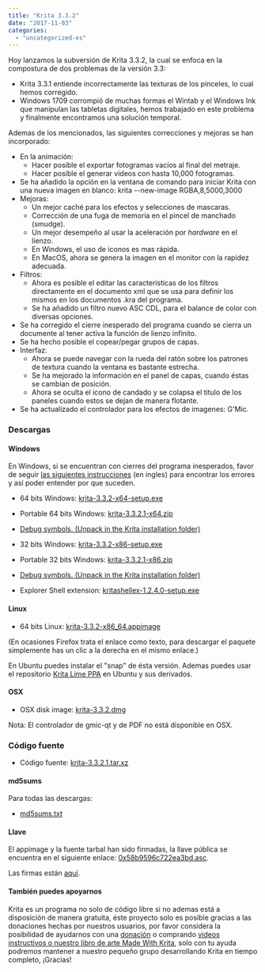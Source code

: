 ```yaml
---
title: "Krita 3.3.2"
date: "2017-11-03"
categories: 
  - "uncategorized-es"
---
```


Hoy lanzamos la subversión de Krita 3.3.2, la cual se enfoca en la compostura de dos problemas de la versión 3.3:

- Krita 3.3.1 entiende incorrectamente las texturas de los pinceles, lo cual hemos corregido.
- Windows 1709 corrompió de muchas formas el Wintab y el Windows Ink que manipulan las tabletas digitales, hemos trabajado en este problema y finalmente encontramos una solución temporal.

Ademas de los mencionados, las siguientes correcciones y mejoras se han incorporado:

- En la animación:
    - Hacer posible el exportar fotogramas vacíos al final del metraje.
    - Hacer posible el generar videos con hasta 10,000 fotogramas.
- Se ha añadido la opción en la ventana de comando para iniciar Krita con una nueva imagen en blanco: krita --new-image RGBA,8,5000,3000
- Mejoras:
    - Un mejor caché para los efectos y selecciones de mascaras.
    - Corrección de una fuga de memoria en el pincel de manchado (smudge).
    - Un mejor desempeño al usar la aceleración por _hardware_ en el lienzo.
    - En Windows, el uso de iconos es mas rápida.
    - En MacOS, ahora se genera la imagen en el monitor con la rapidez adecuada.
- Filtros:
    - Ahora es posible el editar las características de los filtros directamente en el documento xml que se usa para definir los mismos en los documentos .kra del programa.
    - Se ha añadido un filtro nuevo ASC CDL, para el balance de color con diversas opciones.
- Se ha corregido el cierre inesperado del programa cuando se cierra un documente al tener activa la función de lienzo infinito.
- Se ha hecho posible el copear/pegar grupos de capas.
- Interfaz:
    - Ahora se puede navegar con la rueda del ratón sobre los patrones de textura cuando la ventana es bastante estrecha.
    - Se ha mejorado la información en el panel de capas, cuando éstas se cambian de posición.
    - Ahora se oculta el icono de candado y se colapsa el titulo de los paneles cuando estos se dejan de manera flotante.
- Se ha actualizado el controlador para los efectos de imagenes: G'Mic.

### Descargas

#### Windows

En Windows, si se encuentran con cierres del programa inesperados, favor de seguir [las siguientes instrucciones](https://docs.krita.org/Dr._Mingw_debugger) (en ingles) para encontrar los errores y así poder entender por que suceden.

- 64 bits Windows: [krita-3.3.2-x64-setup.exe](https://download.kde.org/stable/krita/3.3.2/krita-3.3.2-x64-setup.exe)
- Portable 64 bits Windows: [krita-3.3.2.1-x64.zip](https://download.kde.org/stable/krita/3.3.2/krita-3.3.2.1-x64.zip)
- [Debug symbols. (Unpack in the Krita installation folder)](https://download.kde.org/stable/krita/3.3.2/krita-3.3.2.1-x64-dbg.zip)

- 32 bits Windows: [krita-3.3.2-x86-setup.exe](https://download.kde.org/stable/krita/3.3.2/krita-3.3.2-x86-setup.exe)
- Portable 32 bits Windows: [krita-3.3.2.1-x86.zip](https://download.kde.org/stable/krita/3.3.2/krita-3.3.2.1-x86.zip)
- [Debug symbols. (Unpack in the Krita installation folder)](https://download.kde.org/stable/krita/3.3.2/krita-3.3.2.1-x86-dbg.zip)

- Explorer Shell extension: [kritashellex-1.2.4.0-setup.exe](https://download.kde.org/stable/krita/KritaShellExtension-v1.2.4-setup.exe)

#### Linux

- 64 bits Linux: [krita-3.3.2-x86\_64.appimage](https://download.kde.org/stable/krita/3.3.2/krita-3.3.2-x86_64.appimage)

(En ocasiones Firefox trata el enlace como texto, para descargar el paquete simplemente has un clic a la derecha en el mismo enlace.)

En Ubuntu puedes instalar el "snap" de ésta versión. Ademas puedes usar el repositorio [Krita Lime PPA](https://launchpad.net/~kritalime/+archive/ubuntu/ppa) en Ubuntu y sus derivados.

#### OSX

- OSX disk image: [krita-3.3.2.dmg](https://download.kde.org/stable/krita/3.3.2/krita-3.3.2.dmg)

Nota: El controlador de gmic-qt y de PDF no está disponible en OSX.

### Código fuente

- Código fuente: [krita-3.3.2.1.tar.xz](https://download.kde.org/stable/krita/3.3.2/krita-3.3.2.1.tar.gz)

#### md5sums

Para todas las descargas:

- [md5sums.txt](https://download.kde.org/unstable/krita/3.2.0-beta.1/md5sums.txt)

#### Llave

El appimage y la fuente tarbal han sido firmadas, la llave pública se encuentra en el siguiente enlace: [0x58b9596c722ea3bd.asc](https://share.kde.org/index.php/s/fJ99V5mZvuyD0z8).

Las firmas están [aquí](http://download.kde.org/unstable/krita/3.1.3-beta.1).

#### También puedes apoyarnos

Krita es un programa no solo de código libre si no ademas está a disposición de manera gratuita, éste proyecto solo es posible gracias a las donaciones hechas por nuestros usuarios, por favor considera la posibilidad de ayudarnos con una [donación](https://krita.org/en/support-us/donations/) o comprando [videos instructivos o nuestro libro de arte Made With Krita](https://krita.org/es/item/krita-3-2-0/%22https://krita.org/en/support-us/shop), solo con tu ayuda podremos mantener a nuestro pequeño grupo desarrollando Krita en tiempo completo, ¡Gracias!

